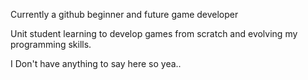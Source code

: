 Currently a github beginner and future game developer




Unit student learning to develop games from scratch and evolving my programming skills.





I Don't have anything to say here so yea..
